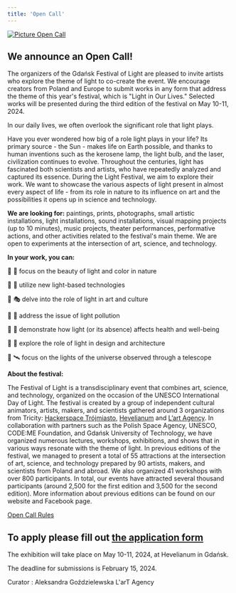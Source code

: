 ```yaml
---
title: 'Open Call'
---
```


[![Picture Open Call](/open-call/open-call.png)](/open-call/open-call.png)

## We announce an Open Call!

 The organizers of the Gdańsk Festival of Light are pleased to invite artists who explore the theme of light to co-create the event. We encourage creators from Poland and Europe to submit works in any form that address the theme of this year's festival, which is "Light in Our Lives." Selected works will be presented during the third edition of the festival on May 10-11, 2024.
 
 In our daily lives, we often overlook the significant role that light plays. 
 
 Have you ever wondered how big of a role light plays in your life? Its primary source - the Sun - makes life on Earth possible, and thanks to human inventions such as the kerosene lamp, the light bulb, and the laser, civilization continues to evolve. Throughout the centuries, light has fascinated both scientists and artists, who have repeatedly analyzed and captured its essence. During the Light Festival, we aim to explore their work. We want to showcase the various aspects of light present in almost every aspect of life - from its role in nature to its influence on art and the possibilities it opens up in science and technology.


 **We are looking for:** paintings, prints, photographs, small artistic installations, light installations, sound installations, visual mapping projects (up to 10 minutes), music projects, theater performances, performative actions, and other activities related to the festival's main theme. We are open to experiments at the intersection of art, science, and technology.

**In your work, you can:**
 
🔆 🌳 focus on the beauty of light and color in nature 

🔆 📶 utilize new light-based technologies 

🔆 🎭 delve into the role of light in art and culture 

🔆 🌃 address the issue of light pollution 

🔆 🏥 demonstrate how light (or its absence) affects health and well-being 

🔆 🌇 explore the role of light in design and architecture 

🔆 🛰 focus on the lights of the universe observed through a telescope


**About the festival:**

 The Festival of Light is a transdisciplinary event that combines art, science, and technology, organized on the occasion of the UNESCO International Day of Light. The festival is created by a group of independent cultural animators, artists, makers, and scientists gathered around 3  organizations from Tricity: [Hackerspace Trójmiasto](https://hs3.pl/), [Hevelianum](https://hevelianum.pl/) and [L’art Agency](https://lartagency.com/pl). In collaboration with partners such as the Polish Space Agency, UNESCO, CODE:ME Foundation, and Gdańsk University of Technology, we have organized numerous lectures, workshops, exhibitions, and shows that in various ways resonate with the theme of light. In previous editions of the festival, we managed to present a total of 55 attractions at the intersection of art, science, and technology prepared by 90 artists, makers, and scientists from Poland and abroad. We also organized 41 workshops with over 800 participants. In total, our events have attracted several thousand participants (around 2,500 for the first edition and 3,500 for the second edition). More information about previous editions can be found on our website and Facebook page.

[Open Call Rules](/open-call/REGULAMIN-OPEN-CALL.pdf)

## To apply please fill out  [the application form](https://forms.gle/Ti9hdR1JVpEwPgTq7)

The exhibition will take place on May 10-11, 2024, at Hevelianum in Gdańsk.

The deadline for submissions is February 15, 2024.

Curator : Aleksandra Goździelewska L'arT Agency